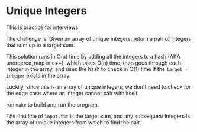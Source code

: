 # Unique Integers

This is practice for interviews.

The challenge is: Given an array of unique integers, return a pair of integers that sum up to a target sum.

This solution runs in O(n) time by adding all the integers to a hash (AKA unordered\_map in c++), which takes O(n) time, then goes through each integer in the array, and uses the hash to check in O(1) time if the `target - integer` exists in the array. 

Luckily, since this is an array of unique integers, we don't need to check for the edge case where an integer cannot pair with itself.

run `make` to build and run the program.

The first line of `input.txt` is the target sum, and any subsequent integers is the array of unique integers from which to find the pair.
